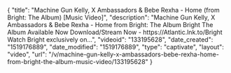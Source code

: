 {
    "title": "Machine Gun Kelly, X Ambassadors & Bebe Rexha - Home (from Bright: The Album) [Music Video]",
    "description": "Machine Gun Kelly, X Ambassadors & Bebe Rexha - Home from Bright: The Album Bright The Album Available Now Download\/Stream Now - https:\/\/Atlantic.lnk.to\/Bright Watch Bright exclusively on...",
    "videoid": "133195628",
    "date_created": "1519176889",
    "date_modified": "1519176889",
    "type": "captivate",
    "layout": "video",
    "url": "\/v\/machine-gun-kelly-x-ambassadors-bebe-rexha-home-from-bright-the-album-music-video\/133195628"
}
